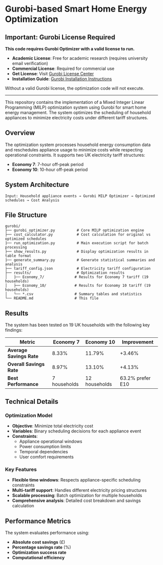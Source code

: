 # Gurobi-based Smart Home Energy Optimization

##  **Important: Gurobi License Required**

**This code requires Gurobi Optimizer with a valid license to run.**

- **Academic License**: Free for academic research (requires university email verification)
- **Commercial License**: Required for commercial use
- **Get License**: Visit [Gurobi License Center](https://www.gurobi.com/downloads/licenses/)
- **Installation Guide**: [Gurobi Installation Instructions](https://www.gurobi.com/documentation/quickstart.html)

Without a valid Gurobi license, the optimization code will not execute.

---

This repository contains the implementation of a Mixed Integer Linear Programming (MILP) optimization system using Gurobi for smart home energy management. The system optimizes the scheduling of household appliances to minimize electricity costs under different tariff structures.

##  Overview

The optimization system processes household energy consumption data and reschedules appliance usage to minimize costs while respecting operational constraints. It supports two UK electricity tariff structures:
- **Economy 7**: 7-hour off-peak period
- **Economy 10**: 10-hour off-peak period

##  System Architecture

```
Input: Household appliance events → Gurobi MILP Optimizer → Optimized schedules → Cost Analysis
```

## File Structure

```
gurobi/
├── gurobi_optimizer.py          # Core MILP optimization engine
├── cost_calculator.py           # Cost calculation for original vs optimized schedules  
├── run_optimization.py          # Main execution script for batch processing
├── show_results.py              # Display optimization results in table format
├── generate_summary.py          # Generate statistical summaries and analysis
├── tariff_config.json           # Electricity tariff configuration
├── results/                     # Optimization results
│   ├── Economy_7/              # Results for Economy 7 tariff (19 households)
│   ├── Economy_10/             # Results for Economy 10 tariff (19 households)
│   └── *.csv                   # Summary tables and statistics
└── README.md                   # This file
```



##  Results

The system has been tested on 19 UK households with the following key findings:

| Metric | Economy 7 | Economy 10 | Improvement |
|--------|-----------|------------|-------------|
| **Average Savings Rate** | 8.33% | 11.79% | +3.46% |
| **Overall Savings Rate** | 8.97% | 13.10% | +4.13% |
| **Best Performance** | 7 households | 12 households | 63.2% prefer E10 |


##  Technical Details

### Optimization Model
- **Objective**: Minimize total electricity cost
- **Variables**: Binary scheduling decisions for each appliance event
- **Constraints**: 
  - Appliance operational windows
  - Power consumption limits
  - Temporal dependencies
  - User comfort requirements

### Key Features
- **Flexible time windows**: Respects appliance-specific scheduling constraints
- **Multi-tariff support**: Handles different electricity pricing structures
- **Scalable processing**: Batch optimization for multiple households
- **Comprehensive analysis**: Detailed cost breakdown and savings calculation

##  Performance Metrics

The system evaluates performance using:
- **Absolute cost savings** (£)
- **Percentage savings rate** (%)
- **Optimization success rate**
- **Computational efficiency**

